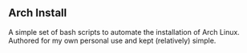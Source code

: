 ## Arch Install ##
A simple set of bash scripts to automate the installation of Arch Linux.
Authored for my own personal use and kept (relatively) simple.
